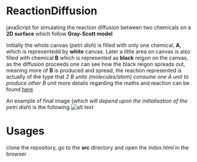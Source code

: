 # ReactionDiffusion
javaScript for simulating the reaction diffusion between two chemicals on a **2D surface** which follow **Gray-Scott model**

Initially the whole canvas (*petri dish*) is filled with only one chemical, **A**, which is representedd by **white** canvas. Later a little area on canvas is also filled with chemical **B** which is represented as **black** reigon on the canvas, as the diffusion proceeds one can see how the black reigon spreads out, meaning more of **B** is produced and spread, the reaction represented is actually of the type that *2 B units (molecules/atom) consume one A unit to produce other B unit* more details regarding the maths and reaction can be found [here](!http://karlsims.com/rd.html)

An example of final image (*which will depend upon the initialisation of the petri dish*) is the following
![alt text](https://github.com/udion/ReactionDiffusion/)

# Usages
clone the repository, go to the **src** directory and open the *index.html* in the browser

